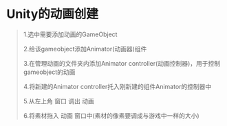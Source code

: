 # Unity的动画创建

> 1.选中需要添加动画的GameObject
>
> 2.给该gameobject添加Animator(动画器)组件
>
> 3.在管理动画的文件夹内添加Animator controller(动画控制器)，用于控制gameobject的动画
>
> 4.将新建的Animator controller托入刚新建的组件Animator的控制器中
>
> 5.从左上角 窗口 调出 动画
>
> 6.将素材拖入 动画 窗口中(素材的像素要调成与游戏中一样的大小)

